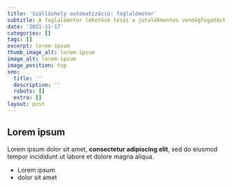 ```yaml
---
title: 'Szálláshely automatizáció: foglalómotor'
subtitle: A foglalómotor lehetővé teszi a jutalékmentes vendégfogadást
date: '2021-11-17'
categories: []
tags: []
excerpt: lorem-ipsum
thumb_image_alt: lorem-ipsum
image_alt: lorem-ipsum
image_position: top
seo:
  title: ''
  description: ''
  robots: []
  extra: []
layout: post
---
```

## Lorem ipsum

Lorem ipsum dolor sit amet, **consectetur adipiscing elit**, sed do eiusmod tempor incididunt ut labore et dolore magna aliqua.

- Lorem ipsum
- dolor sit amet